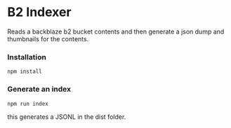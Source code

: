 # B2 Indexer

Reads a backblaze b2 bucket contents and then generate a json dump and thumbnails for the contents.

### Installation

```
npm install
```

### Generate an index

```
npm run index
```

this generates a JSONL in the dist folder.